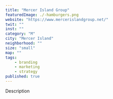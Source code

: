```yaml
---
title: "Mercer Island Group"
featuredImage: ./-hamburgers.png
website: "https://www.mercerislandgroup.net/"
twit: ""
inst: ""
category: "M"
city: "Mercer Island"
neighborhood: ""
size: "small"
map: ""
tags:
    - branding
    - marketing
    - strategy
published: true
---
```


Description
